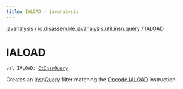 ```yaml
---
title: IALOAD - javanalysis
---
```


[javanalysis](../index.html) / [io.disassemble.javanalysis.util.insn.query](index.html) / [IALOAD](./-i-a-l-o-a-d.html)

# IALOAD

`val IALOAD: `[`CtInsnQuery`](-ct-insn-query/index.html)

Creates an [InsnQuery](-insn-query/index.html) filter matching the [Opcode.IALOAD](#) instruction.


